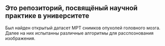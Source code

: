 ## Это репозиторий, посвящёный научной практике в университете

Был найден открытый датасет МРТ снимков опухолей головного мозга. Далее на них испытанны различные алгоритмы для расспознования изображения.